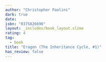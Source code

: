 ```yaml
---
author: "Christopher Paolini"
dark: true
date: 
isbn: "0375826696"
layout: _includes/book_layout.slime
rating: 4
tag:
  - book
title: "Eragon (The Inheritance Cycle, #1)"
has_review: false
---
```



